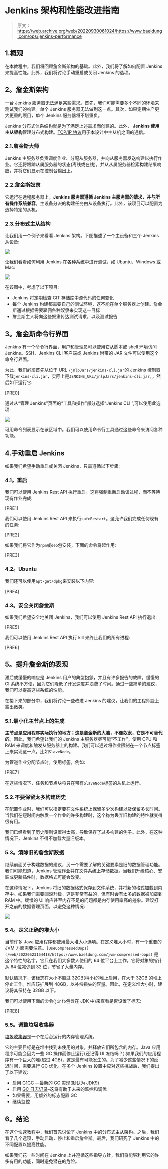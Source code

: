 # Jenkins 架构和性能改进指南

> 原文：<https://web.archive.org/web/20220930061024/https://www.baeldung.com/ops/jenkins-performance>

## 1.概观

在本教程中，我们将回顾詹金斯架构的基础。此外，我们将了解如何配置 Jenkins 来提高性能。此外，我们将讨论手动重启或关闭 Jenkins 的选项。

## **2。詹金斯架构**

一台 Jenkins 服务器无法满足某些需求。首先，我们可能需要多个不同的环境来测试我们的构建。单个 Jenkins 服务器无法做到这一点。其次，如果定期生产更大更重的项目，单个 Jenkins 服务器将不堪重负。

Jenkins 分布式体系结构就是为了满足上述需求而创建的。此外， **Jenkins 使用主从架构**管理分布式构建。[TCP/IP 协议](/web/20220523154418/https://www.baeldung.com/cs/udp-vs-tcp)用于本设计中主从机之间的通信。

### 2.1.詹金斯大师

Jenkins 主服务器负责调度作业、分配从服务器，并向从服务器发送构建以执行作业。它还将跟踪从属服务器的状态(离线或在线)，并从从属服务器检索构建结果响应，并将它们显示在控制台输出上。

### 2.2.詹金斯奴隶

它运行在远程服务器上。**Jenkins 服务器遵循 Jenkins 主服务器的请求，并与所有操作系统兼容**。主设备分派的构建任务由从设备执行。此外，该项目可以配置为选择特定的从机。

### 2.3.分布式主从结构

让我们用一个例子来看看 Jenkins 架构。下图描述了一个主设备和三个 Jenkins 从设备:

[![](img/698e40cd4e54cf7a468ea6f9c185f92c.png)](/web/20220523154418/https://www.baeldung.com/wp-content/uploads/2021/06/Jenkins-Architecture-1.svg)

让我们看看如何利用 Jenkins 在各种系统中进行测试，如 Ubuntu、Windows 或 Mac:

[![](img/54412e3bca397cba5b042441aa47b2be.png)](/web/20220523154418/https://www.baeldung.com/wp-content/uploads/2021/06/code-commit.svg)

在该图中，考虑了以下项目:

*   Jenkins 将定期检查 GIT 存储库中源代码的任何变化
*   每个 Jenkins 构建都需要自己的测试环境，这不能在单个服务器上创建。詹金斯通过根据需要雇佣各种奴隶来实现这一目标
*   詹金斯主人将向这些奴隶传达测试请求，以及测试报告

## **3。詹金斯命令行界面**

Jenkins 有一个命令行界面，用户和管理员可以使用它从脚本或 shell 环境访问 Jenkins。SSH、Jenkins CLI 客户端或 Jenkins 附带的 JAR 文件可以使用这个命令行界面。

为此，我们必须首先从位于 URL `/jnlpJars/jenkins-cli.jar`的 Jenkins 控制器下载`jenkins-cli.jar`，实际上是`JENKINS_URL/jnlpJars/jenkins-cli.jar,`，然后如下运行它:

[PRE0]

通过从“管理 Jenkins”页面的“工具和操作”部分选择“Jenkins CLI ”,可以使用此选项:

[![](img/19ca9acca58ec93d6e13b4eed3f9b375.png)](/web/20220523154418/https://www.baeldung.com/wp-content/uploads/2021/06/Jenkins-CLI-Commands.png)

可用命令列表显示在该区域中。我们可以使用命令行工具通过这些命令来访问各种功能。

## 4.手动重启 Jenkins

如果我们希望手动重启或关闭 Jenkins，只需遵循以下步骤:

### **4.1。重启**

我们可以使用 Jenkins Rest API 执行重启。这将强制重新启动该过程，而不等待现有作业完成:

[PRE1]

我们可以使用 Jenkins Rest API 来执行`safeRestart`。这允许我们完成任何现有的任务:

[PRE2]

如果我们将它作为`rpm`或`deb`包安装，下面的命令将起作用:

[PRE3]

### **4.2。Ubuntu**

我们还可以使用`apt-get/dpkg`来安装以下内容:

[PRE4]

### **4.3。安全关闭詹金斯**

如果我们希望安全地关闭 Jenkins，我们可以使用 Jenkins Rest API 执行退出:

[PRE5]

我们可以使用 Jenkins Rest API 执行 kill 来终止我们的所有进程:

[PRE6]

## **5。提升詹金斯的表现**

滞后或缓慢的响应是 Jenkins 用户的典型抱怨，并且有许多报告的故障。缓慢的 CI 系统不方便，因为它们降低了开发速度并浪费了时间。通过一些简单的建议，我们可以提高这些系统的性能。

在接下来的部分中，我们将讨论一些改进 Jenkins 的建议，让我们的工程师脸上露出微笑。

### 5.1.最小化主节点上的生成

**主节点是应用程序实际执行的地方；这是詹金斯的大脑，不像奴隶，它是不可替代的**。因此，我们希望让我们的 Jenkins 主服务器尽可能“不工作”，使用 CPU 和 RAM 来调度和触发从服务器上的构建。我们可以通过将作业限制在一个节点标签上来实现这一点，比如`SlaveNode`。

为管道作业分配节点时，使用标签，例如:

[PRE7]

在这些情况下，任务和节点块将只在带有`SlaveNode`标签的从机上运行。

### 5.2.不要保留太多构建历史

在配置作业时，我们可以指定要在文件系统上保留多少次构建以及保留多长时间。当我们在短时间内触发一个作业的许多构建时，这个称为丢弃旧构建的特性就变得很有用。

我们已经看到了历史限制设置得太高，导致保存了过多构建的例子。此外，在这种情况下，Jenkins 不得不加载大量旧版本。

### 5.3。清除旧的詹金斯数据

继续前面关于构建数据的建议，另一个需要了解的关键要素是旧的数据管理功能。我们可能知道，Jenkins 管理作业并在文件系统上存储数据。当我们升级核心、安装或更新插件时，数据格式可能会改变。

在这种情况下，Jenkins 将旧的数据格式保存到文件系统，并将新的格式加载到内存中。如果我们需要回滚升级，这是非常有益的，但有时会有太多的数据被加载到 RAM 中。缓慢的 UI 响应甚至内存不足的问题都是内存使用率高的迹象。建议打开之前的数据管理页面，以避免这种情况:

[![](img/02b5b3b8bd41776dfa3afe51b5b3ee88.png)](/web/20220523154418/https://www.baeldung.com/wp-content/uploads/2021/06/Manage-old-data.png)

### 5.4。定义正确的堆大小

当前许多 Java 应用程序都使用最大堆大小选项。在定义堆大小时，有一个重要的 JVM 方面需要注意。`[UseCompressedOops](/web/20220523154418/https://www.baeldung.com/jvm-compressed-oops)` 是这个特性的名字，它只在我们大多数人使用的 64 位平台上工作。它将对象的指针从 64 位减少到 32 位，节省了大量内存。

默认情况下，该标志在大小不超过 32GB(稍小)的堆上启用，在大于 32GB 的堆上停止工作。堆应该扩展到 48GB，以补偿损失的容量。因此，在定义堆大小时，建议将其保持在 32GB 以下。

我们可以使用下面的命令(`jinfo`包含在 JDK 中)来查看是否设置了标志:

[PRE8]

### **5.5。调整垃圾收集器**

[垃圾收集器](/web/20220523154418/https://www.baeldung.com/jvm-garbage-collectors)是一个在后台运行的内存管理系统。

它的主要目标是在堆中找到未使用的对象，并释放它们所包含的内存。Java 应用程序可能会因为一些 GC 操作而停止运行(还记得 UI 冻结吗？).如果我们的应用程序有一个巨大的堆(超过 4GB)，这是最有可能发生的。为了减少这些情况下的延迟时间，需要进行 GC 优化。在多个 Jenkins 设置中应对这些挑战后，我们提出了以下建议:

*   启用 [G1GC](/web/20220523154418/https://www.baeldung.com/jvm-garbage-collectors) —最新的 GC 实现(默认为 JDK9)
*   启用 [GC 日志记录](/web/20220523154418/https://www.baeldung.com/java-gc-logging-to-file)–这将有助于未来的监控和调优
*   如果需要，用额外的标志配置 GC
*   继续监控

## **6。结论**

在这个快速教程中，我们首先讨论了 Jenkins 中的分布式主从架构。之后，我们看了几个选项，手动启动，停止和重启詹金斯。最后，我们研究了 Jenkins 中的不同配置以提高性能。

如果我们花一些时间在 Jenkins 上并遵循这些指导方针，我们将能够利用它的许多有用的功能，同时避免潜在的危险。